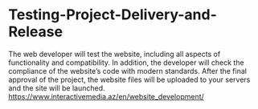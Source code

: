 # Testing-Project-Delivery-and-Release
The web developer will test the website, including all aspects of functionality and compatibility. In addition, the developer will check the compliance of the website’s code with modern standards. After the final approval of the project, the website files will be uploaded to your servers and the site will be launched. https://www.interactivemedia.az/en/website_development/
